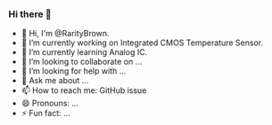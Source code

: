 ### Hi there 👋

- 👋 Hi, I'm @RarityBrown.
- 🔭 I’m currently working on Integrated CMOS Temperature Sensor.
- 🌱 I’m currently learning Analog IC.
- 👯 I’m looking to collaborate on ...
- 🤔 I’m looking for help with ...
- 💬 Ask me about ...
- 📫 How to reach me: GitHub issue
- 😄 Pronouns: ...
- ⚡ Fun fact: ...


<!--
**RarityBrown/RarityBrown** is a ✨ _special_ ✨ repository because its `README.md` (this file) appears on your GitHub profile.

Here are some ideas to get you started:

- 🔭 I’m currently working on ...
- 🌱 I’m currently learning ...
- 👯 I’m looking to collaborate on ...
- 🤔 I’m looking for help with ...
- 💬 Ask me about ...
- 📫 How to reach me: ...
- 😄 Pronouns: ...
- ⚡ Fun fact: ...
-->
